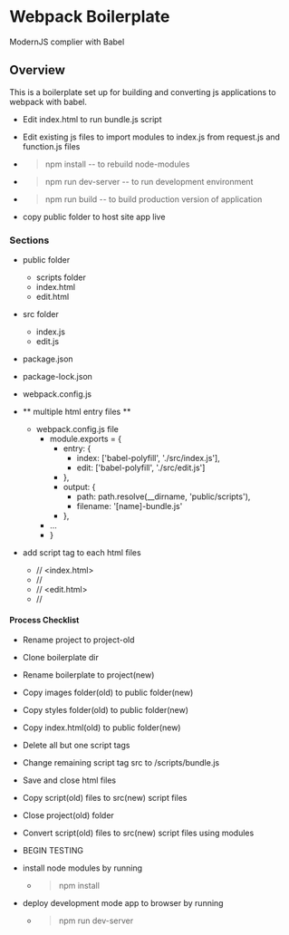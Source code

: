 # Webpack Boilerplate 
  ModernJS complier with Babel  

## Overview
  This is a boilerplate set up for building and converting js applications to webpack with babel.  
  - Edit index.html to run bundle.js script

  - Edit existing js files to import modules to index.js from request.js and function.js files

  - >npm install -- to rebuild node-modules
  - >npm run dev-server -- to run development environment
  - >npm run build -- to build production version of application

  - copy public folder to host site app live


### Sections

- public folder
  - scripts folder
  - index.html
  - edit.html
- src folder
  - index.js
  - edit.js
- package.json
- package-lock.json
- webpack.config.js

- ** multiple html entry files **
  - webpack.config.js file
    - module.exports = {
      - entry: {
        - index: ['babel-polyfill', './src/index.js'],
        - edit: ['babel-polyfill', './src/edit.js']
      - },
      - output: {
        - path: path.resolve(__dirname, 'public/scripts'),
        - filename: '[name]-bundle.js'
      - },
    -  ...
    - }

- add script tag to each html files
  - // <index.html>
  - // <script> src="/scripts/index-bundle.js"></script>
  - // <edit.html>
  - // <script> src="/scripts/edit-bundle.js"></script>

#### Process Checklist

- Rename project to project-old
- Clone boilerplate dir
- Rename boilerplate to project(new)
- Copy images folder(old) to public folder(new)
- Copy styles folder(old) to public folder(new)
- Copy index.html(old) to public folder(new)
- Delete all but one script tags 
- Change remaining script tag src to /scripts/bundle.js
- Save and close html files
- Copy script(old) files to src(new) script files
- Close project(old) folder
- Convert script(old) files to src(new) script files using modules 

- BEGIN TESTING 
- install node modules by running 
    - >npm install
- deploy development mode app to browser by running
    - >npm run dev-server

